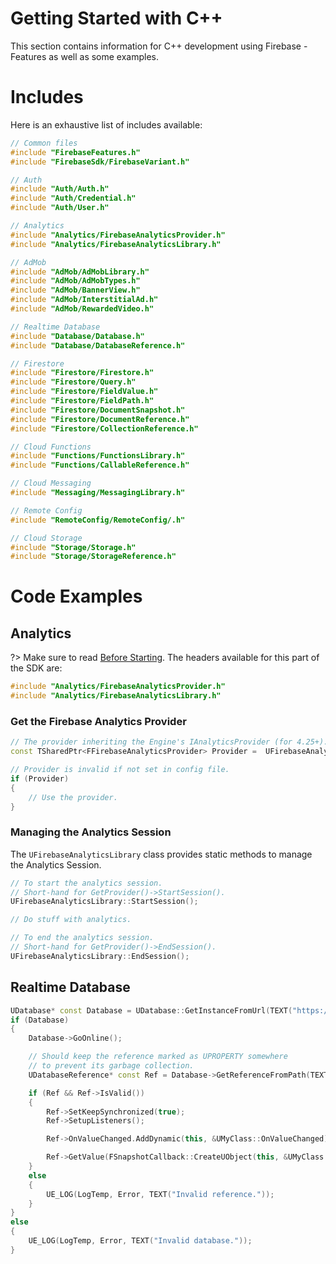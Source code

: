 # Getting Started with C++
This section contains information for C++ development using Firebase - Features as well as some examples.
# Includes
Here is an exhaustive list of includes available:
```cpp
// Common files
#include "FirebaseFeatures.h"
#include "FirebaseSdk/FirebaseVariant.h"

// Auth
#include "Auth/Auth.h"
#include "Auth/Credential.h"
#include "Auth/User.h"

// Analytics
#include "Analytics/FirebaseAnalyticsProvider.h"
#include "Analytics/FirebaseAnalyticsLibrary.h"

// AdMob
#include "AdMob/AdMobLibrary.h"
#include "AdMob/AdMobTypes.h"
#include "AdMob/BannerView.h"
#include "AdMob/InterstitialAd.h"
#include "AdMob/RewardedVideo.h"

// Realtime Database
#include "Database/Database.h"
#include "Database/DatabaseReference.h"

// Firestore
#include "Firestore/Firestore.h"
#include "Firestore/Query.h"
#include "Firestore/FieldValue.h"
#include "Firestore/FieldPath.h"
#include "Firestore/DocumentSnapshot.h"
#include "Firestore/DocumentReference.h"
#include "Firestore/CollectionReference.h"

// Cloud Functions
#include "Functions/FunctionsLibrary.h"
#include "Functions/CallableReference.h"

// Cloud Messaging
#include "Messaging/MessagingLibrary.h"

// Remote Config
#include "RemoteConfig/RemoteConfig/.h"

// Cloud Storage
#include "Storage/Storage.h"
#include "Storage/StorageReference.h"
```

# Code Examples
## Analytics
?> Make sure to read [Before Starting](https://pandoa.github.io/FirebaseFeatures/#/components?id=before-starting).
The headers available for this part of the SDK are:
```cpp
#include "Analytics/FirebaseAnalyticsProvider.h"
#include "Analytics/FirebaseAnalyticsLibrary.h"
```
### Get the Firebase Analytics Provider
```cpp
// The provider inheriting the Engine's IAnalyticsProvider (for 4.25+).
const TSharedPtr<FFirebaseAnalyticsProvider> Provider =  UFirebaseAnalyticsLibrary::GetAnalyticsProvider();

// Provider is invalid if not set in config file.
if (Provider)
{
    // Use the provider.
}
```
### Managing the Analytics Session
The `UFirebaseAnalyticsLibrary` class provides static methods to manage the Analytics Session.
```cpp
// To start the analytics session.
// Short-hand for GetProvider()->StartSession().
UFirebaseAnalyticsLibrary::StartSession();

// Do stuff with analytics.

// To end the analytics session.
// Short-hand for GetProvider()->EndSession().
UFirebaseAnalyticsLibrary::EndSession();
```

## Realtime Database
```cpp
UDatabase* const Database = UDatabase::GetInstanceFromUrl(TEXT("https://app-db.firebaseio.com/"));
if (Database)
{
    Database->GoOnline();

    // Should keep the reference marked as UPROPERTY somewhere
    // to prevent its garbage collection.
    UDatabaseReference* const Ref = Database->GetReferenceFromPath(TEXT("/SomeVal"));

    if (Ref && Ref->IsValid())
    {
        Ref->SetKeepSynchronized(true);
        Ref->SetupListeners();

        Ref->OnValueChanged.AddDynamic(this, &UMyClass::OnValueChanged);

        Ref->GetValue(FSnapshotCallback::CreateUObject(this, &UMyClass::OnGetValue));
    }
    else
    {
        UE_LOG(LogTemp, Error, TEXT("Invalid reference."));
    }
}
else
{
    UE_LOG(LogTemp, Error, TEXT("Invalid database."));
}
```
